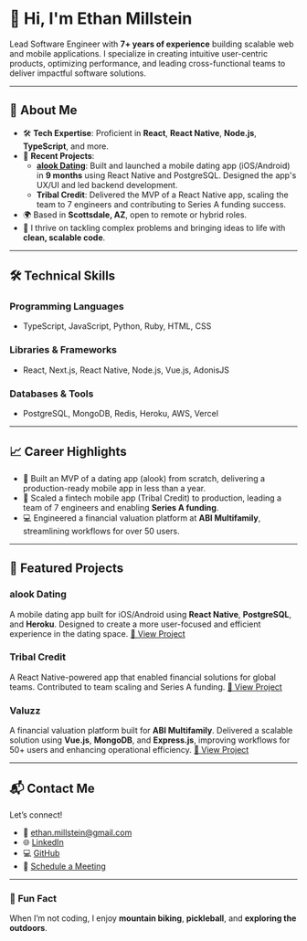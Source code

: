 <!--
**EthanDM/EthanDM** is a ✨ _special_ ✨ repository because its `README.md` (this file) appears on your GitHub profile.

Here are some ideas to get you started:

- 🔭 I’m currently working on ...
- 🌱 I’m currently learning ...
- 👯 I’m looking to collaborate on ...
- 🤔 I’m looking for help with ...
- 💬 Ask me about ...
- 📫 How to reach me: ...
- 😄 Pronouns: ...
- ⚡ Fun fact: ...
-->

# 👋 Hi, I'm Ethan Millstein

Lead Software Engineer with **7+ years of experience** building scalable web and mobile applications. I specialize in creating intuitive user-centric products, optimizing performance, and leading cross-functional teams to deliver impactful software solutions.

---

## 🚀 About Me

- 🛠️ **Tech Expertise**: Proficient in **React**, **React Native**, **Node.js**, **TypeScript**, and more.
- 🌟 **Recent Projects**:
  - **[alook Dating](https://www.alookdating.com)**: Built and launched a mobile dating app (iOS/Android) in **9 months** using React Native and PostgreSQL. Designed the app's UX/UI and led backend development.
  - **Tribal Credit**: Delivered the MVP of a React Native app, scaling the team to 7 engineers and contributing to Series A funding success.
- 🌍 Based in **Scottsdale, AZ**, open to remote or hybrid roles.
- 🎯 I thrive on tackling complex problems and bringing ideas to life with **clean, scalable code**.

---

## 🛠️ Technical Skills

### **Programming Languages**
- TypeScript, JavaScript, Python, Ruby, HTML, CSS

### **Libraries & Frameworks**
- React, Next.js, React Native, Node.js, Vue.js, AdonisJS

### **Databases & Tools**
- PostgreSQL, MongoDB, Redis, Heroku, AWS, Vercel

---

## 📈 Career Highlights

- 🚀 Built an MVP of a dating app (alook) from scratch, delivering a production-ready mobile app in less than a year.
- 📱 Scaled a fintech mobile app (Tribal Credit) to production, leading a team of 7 engineers and enabling **Series A funding**.
- 💻 Engineered a financial valuation platform at **ABI Multifamily**, streamlining workflows for over 50 users.

---

## 📂 Featured Projects

### **alook Dating**  
A mobile dating app built for iOS/Android using **React Native**, **PostgreSQL**, and **Heroku**. Designed to create a more user-focused and efficient experience in the dating space.
[🔗 View Project](https://www.alookdating.com)

### **Tribal Credit**  
A React Native-powered app that enabled financial solutions for global teams. Contributed to team scaling and Series A funding.
[🔗 View Project](https://tribal.credit)

### **Valuzz**  
A financial valuation platform built for **ABI Multifamily**. Delivered a scalable solution using **Vue.js**, **MongoDB**, and **Express.js**, improving workflows for 50+ users and enhancing operational efficiency.
[🔗 View Project](https://www.valuzz.com)

---

## 📬 Contact Me

Let’s connect!

- 📧 [ethan.millstein@gmail.com](mailto:ethan.millstein@gmail.com)
- 🌐 [LinkedIn](https://linkedin.com/in/ethanmillstein)
- 💻 [GitHub](https://github.com/EthanDM)
- 📅 [Schedule a Meeting](https://cal.com/ethan-millstein)

---

### 📖 Fun Fact
When I’m not coding, I enjoy **mountain biking**, **pickleball**, and **exploring the outdoors**.
